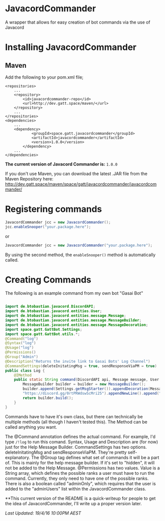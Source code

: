 # JavacordCommander
A wrapper that allows for easy creation of bot commands via the use of Javacord

# Installing JavacordCommander

## Maven

Add the following to your pom.xml file;

```
<repositories>
	...
	<repository>
	    <id>javacordcommander-repo</id>
	    <url>http://dev.gatt.space/maven/</url>
	</repository>
	...
</repositories>
<dependencies>
	...
	<dependency>
            <groupId>space.gatt.javacordcommander</groupId>
            <artifactId>javacordcommander</artifactId>
            <version>1.0.0</version>
        </dependency>
	...
</dependencies>
```

**The current version of Javacord Commander is:** ```1.0.0```

If you don't use Maven, you can download the latest .JAR file from the Maven Repository here: http://dev.gatt.space/maven/space/gatt/javacordcommander/javacordcommander/

# Registering commands

```java
JavacordCommander jcc = new JavacordCommander();
jcc.enableSnooper("your.package.here");
```
or
```java
JavacordCommander jcc = new JavacordCommander("your.package.here");
```
By using the second method, the ```enableSnooper()``` method is automatically called.

# Creating Commands

The following is an example command from my own bot "Gasai Bot"

```java

import de.btobastian.javacord.DiscordAPI;
import de.btobastian.javacord.entities.User;
import de.btobastian.javacord.entities.message.Message;
import de.btobastian.javacord.entities.message.MessageBuilder;
import de.btobastian.javacord.entities.message.MessageDecoration;
import space.gatt.GattBot.Settings;
import space.gatt.GattBot.utils.*;
@Command("log")
@Syntax("log")
@Usage("log")
@Permissions()
@Group("Admin")
@Description("Returns the invite link to Gasai Bots' Log Channel")
@CommandSettings(deleteInitatingMsg = true, sendResponseViaPM = true)
public class Log {
	@IMethod
	public static String command(DiscordAPI api, Message message, User user, String[] args) {
		MessageBuilder builder = builder = new MessageBuilder();
		builder.append(Settings.getMsgStarter()).appendDecoration(MessageDecoration.BOLD,
		"https://discord.gg/0rtPRWdswScMri25").appendNewLine().append("There you go, for whatever reason you wanted it.");
		return builder.build();
	}
}
```

Commands have to have it's own class, but there can technically be multiple methods (all though I haven't tested this). The Method can be called anything you want.

The @Command annotation defines the actual command. For example, I'd type ```/!log``` to run this comand.
Syntax, Usage and Description are (for now) just for the Help Message Builder.
CommandSettings has two options. deleteInitatingMsg and sendResponseViaPM. They're pretty self-explanatory.
The @Group tag defines what set of commands it will be a part of. This is mainly for the help message builder. If it's set to "hidden", it will not be added to the Help Message.
@Permissions has two values. Value is a String array, which defines the possible ranks a user must have to run the command. Currently, they only need to have one of the possible ranks. There is also a boolean called "adminOnly", which requires that the user is added to the "adminUsers" list within the JavacordCommander class.


**This current version of the README is a quick-writeup for people to get the idea of JavacordCommander, I'll write up a proper version later.

*Last Updated: 19/4/16 10:00PM AEST*

